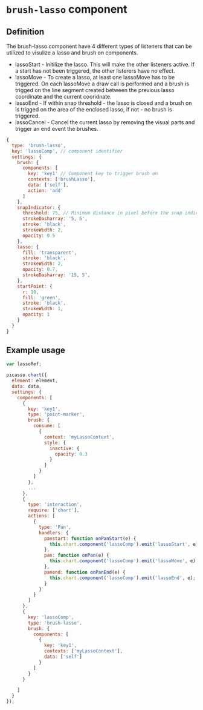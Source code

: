 # `brush-lasso` component

## Definition

The brush-lasso component have 4 different types of listeners that can be utilized to visulize a lasso and brush on components.

* lassoStart - Initilize the lasso. This will make the other listeners active. If a start has not been triggered, the other listerers have no effect.
* lassoMove - To create a lasso, at least one lassoMove has to be triggered. On each lassoMove a draw call is performed and a brush is trigged on the line segment created between the previous lasso coordinate and the current cooridnate.
* lassoEnd - If within snap threshold - the lasso is closed and a brush on is trigged on the area of the enclosed lasso, if not - no brush is triggered.
* lassoCancel - Cancel the current lasso by removing the visual parts and trigger an end event the brushes.

```js
{ 
  type: 'brush-lasso',
  key: 'lassoComp', // component identifier
  settings: {
    brush: {
      components: [
        key: 'key1' // Component key to trigger brush on
        contexts: ['brushLasso'],
        data: ['self'],
        action: 'add'
      ]
    },
    snapIndicator: {
      threshold: 75, // Minimum distance in pixel before the snap indicator is displayed and the lasso is closed
      strokeDasharray: '5, 5',
      stroke: 'black',
      strokeWidth: 2,
      opacity: 0.5
    },
    lasso: {
      fill: 'transparent',
      stroke: 'black',
      strokeWidth: 2,
      opacity: 0.7,
      strokeDasharray: '15, 5',
    },
    startPoint: {
      r: 10,
      fill: 'green',
      stroke: 'black',
      strokeWidth: 1,
      opacity: 1
    }
  }
}
```

## Example usage

```js
var lassoRef;

picasso.chart({
  element: element,
  data: data, 
  settings: {
    components: [
      {
        key: 'key1',
        type: 'point-marker',
        brush: {
          consume: [
            {
              context: 'myLassoContext',
              style: {
                inactive: {
                  opacity: 0.3
                }
              }
            }
          ]
        },
        ...
      },
      {
        type: 'interaction',
        require: ['chart'],
        actions: [
          {
            type: 'Pan',
            handlers: {
              panstart: function onPanStart(e) {
                this.chart.component('lassoComp').emit('lassoStart', e); // If it should on trigger on a specific component, use chartInstance.componentsFromPoint() to determine if start is valid or not
              },
              pan: function onPan(e) {
                this.chart.component('lassoComp').emit('lassoMove', e);
              },
              panend: function onPanEnd(e) {
                this.chart.component('lassoComp').emit('lassoEnd', e);
              }
            }
          }
        ]
      },
      { 
        key: 'lassoComp',
        type: 'brush-lasso',
        brush: {
          components: [
            { 
              key: 'key1',
              contexts: ['myLassoContext'],
              data: ['self']
            }
          ]
        }
      }

    ]
  }
});

```

